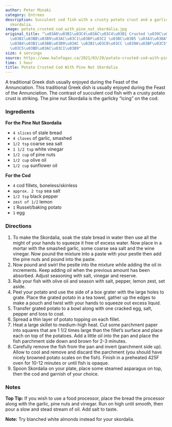 ```yaml
---
author: Peter Minaki
category: Entrees
description: Succulent cod fish with a crusty potato crust and a garlicky pine nut
  skordalia.
image: potato_crusted_cod_with_pine_nut_skordalia.jpg
original_title: "\u03A0\u03B1\u03C4\u03AC\u03C4\u03B1 Crusted \u039C\u03C0\u03B1\u03BA\
  \u03B1\u03BB\u03B9\u03AC\u03C1\u03BF\u03C2 \u03BC\u03B5 \u03A3\u03BA\u03BF\u03C1\
  \u03B4\u03B1\u03BB\u03B9\u03AC \u03B1\u03C0\u03CC \u039A\u03BF\u03C5\u03BA\u03BF\
  \u03C5\u03BD\u03AC\u03C1\u03B9"
size: 4 servings
source: https://www.kalofagas.ca/2021/03/29/potato-crusted-cod-with-pine-nut-skordalia/
time: 1 hour
title: Potato Crusted Cod With Pine Nut Skordalia
---
```


A traditional Greek dish usually enjoyed during the Feast of the Annunciation. This traditional Greek dish is usually enjoyed during the Feast of the Annunciation. The contrast of succulent cod fish with a crusty potato crust is striking. The pine nut Skordalia is the garlicky “icing” on the cod.

### Ingredients

**For the Pine Nut Skordalia**
* `4 slices` of stale bread
* `4 cloves` of garlic, smashed
* `1/2 tsp` coarse sea salt
* `1 1/2 tsp` white vinegar
* `1/2 cup` of pine nuts
* `1/2 cup` olive oil
* `1/2 cup` sunflower oil

**For the Cod**
* `4` cod fillets, boneless/skinless
* `approx. 2 tsp` sea salt
* `1/2 tsp` black pepper
* `zest of 1/2` lemon
* `1` Russet/baking potato
* `1` egg

### Directions

1. To make the Skordalia, soak the stale bread in water then use all the might of your hands to squeeze it free of excess water. Now place in a mortar with the smashed garlic, some coarse sea salt and the wine vinegar. Now pound the mixture into a paste with your pestle then add the pine nuts and pound into the paste.
2. Now pound and swirl the pestle into the mixture while adding the oil in increments. Keep adding oil when the previous amount has been absorbed. Adjust seasoning with salt, vinegar and reserve.
3. Rub your fish with olive oil and season with salt, pepper, lemon zest, set aside.
4. Peel your potato and use the side of a box grater with the large holes to grate. Place the grated potato in a tea towel, gather up the edges to make a pouch and twist with your hands to squeeze out excess liquid.
5. Transfer grated potato to a bowl along with one cracked egg, salt, pepper and toss to coat.
6. Spread a thin layer of potato topping on each fillet.
7. Heat a large skillet to medium-high heat. Cut some parchment paper into squares that are 1 1/2 times large than the fillet’s surface and place each on top of the potatoes. Add a little oil into the pan and place the fish parchment side down and brown for 2-3 minutes.
8. Carefully remove the fish from the pan and invert (parchment side up). Allow to cool and remove and discard the parchment (you should have nicely browned potato scales on the fish). Finish in a preheated 425F oven for 10-12 minutes or until fish is opaque.
9. Spoon Skordalia on your plate, place some steamed asparagus on top, then the cod and garnish of your choice.

### Notes

**Top Tip:** If you wish to use a food processor, place the bread the processor along with the garlic, pine nuts and vinegar. Run on high until smooth, then pour a slow and stead stream of oil. Add salt to taste.

**Note:** Try blanched white almonds instead for your skordalia.